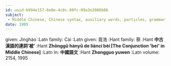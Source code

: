 ```yaml
---
id: uuid-b994e157-6e0e-4c0c-80fc-09a3e2086b86
subject: 
 - Middle Chinese, Chinese syntax, auxiliary words, particles, grammar, coverbs, prepositions, passive sentence, conjunction, 被
date: 1995
---
```


given: Jìnghào :Latn
family: Cài :Latn
given: 竟浩 :Hant
family: 蔡 :Hant
**中古漢語的連詞‘被’** :Hant
**Zhōnggǔ hànyǔ de liáncí bèi [The Conjunction 'bei' in Middle Chinese]** :Latn
In: 
**中國語文** :Hant
**Zhongguo yuwen** :Latn
volume: 2154, 1995